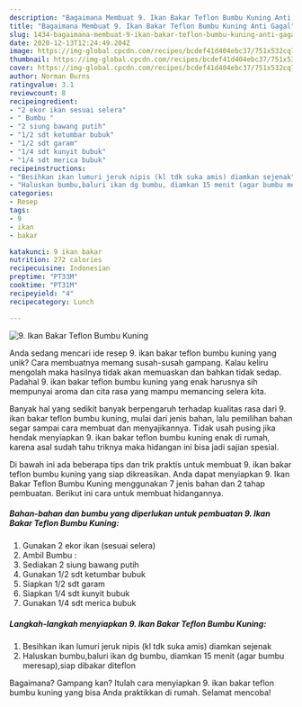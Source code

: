 ```yaml
---
description: "Bagaimana Membuat 9. Ikan Bakar Teflon Bumbu Kuning Anti Gagal"
title: "Bagaimana Membuat 9. Ikan Bakar Teflon Bumbu Kuning Anti Gagal"
slug: 1434-bagaimana-membuat-9-ikan-bakar-teflon-bumbu-kuning-anti-gagal
date: 2020-12-13T12:24:49.204Z
image: https://img-global.cpcdn.com/recipes/bcdef41d404ebc37/751x532cq70/9-ikan-bakar-teflon-bumbu-kuning-foto-resep-utama.jpg
thumbnail: https://img-global.cpcdn.com/recipes/bcdef41d404ebc37/751x532cq70/9-ikan-bakar-teflon-bumbu-kuning-foto-resep-utama.jpg
cover: https://img-global.cpcdn.com/recipes/bcdef41d404ebc37/751x532cq70/9-ikan-bakar-teflon-bumbu-kuning-foto-resep-utama.jpg
author: Norman Burns
ratingvalue: 3.1
reviewcount: 8
recipeingredient:
- "2 ekor ikan sesuai selera"
- " Bumbu "
- "2 siung bawang putih"
- "1/2 sdt ketumbar bubuk"
- "1/2 sdt garam"
- "1/4 sdt kunyit bubuk"
- "1/4 sdt merica bubuk"
recipeinstructions:
- "Besihkan ikan lumuri jeruk nipis (kl tdk suka amis) diamkan sejenak"
- "Haluskan bumbu,baluri ikan dg bumbu, diamkan 15 menit (agar bumbu meresap),siap dibakar diteflon"
categories:
- Resep
tags:
- 9
- ikan
- bakar

katakunci: 9 ikan bakar 
nutrition: 272 calories
recipecuisine: Indonesian
preptime: "PT33M"
cooktime: "PT31M"
recipeyield: "4"
recipecategory: Lunch

---
```



![9. Ikan Bakar Teflon Bumbu Kuning](https://img-global.cpcdn.com/recipes/bcdef41d404ebc37/751x532cq70/9-ikan-bakar-teflon-bumbu-kuning-foto-resep-utama.jpg)

Anda sedang mencari ide resep 9. ikan bakar teflon bumbu kuning yang unik? Cara membuatnya memang susah-susah gampang. Kalau keliru mengolah maka hasilnya tidak akan memuaskan dan bahkan tidak sedap. Padahal 9. ikan bakar teflon bumbu kuning yang enak harusnya sih mempunyai aroma dan cita rasa yang mampu memancing selera kita.



Banyak hal yang sedikit banyak berpengaruh terhadap kualitas rasa dari 9. ikan bakar teflon bumbu kuning, mulai dari jenis bahan, lalu pemilihan bahan segar sampai cara membuat dan menyajikannya. Tidak usah pusing jika hendak menyiapkan 9. ikan bakar teflon bumbu kuning enak di rumah, karena asal sudah tahu triknya maka hidangan ini bisa jadi sajian spesial.


Di bawah ini ada beberapa tips dan trik praktis untuk membuat 9. ikan bakar teflon bumbu kuning yang siap dikreasikan. Anda dapat menyiapkan 9. Ikan Bakar Teflon Bumbu Kuning menggunakan 7 jenis bahan dan 2 tahap pembuatan. Berikut ini cara untuk membuat hidangannya.

<!--inarticleads1-->

##### Bahan-bahan dan bumbu yang diperlukan untuk pembuatan 9. Ikan Bakar Teflon Bumbu Kuning:

1. Gunakan 2 ekor ikan (sesuai selera)
1. Ambil  Bumbu :
1. Sediakan 2 siung bawang putih
1. Gunakan 1/2 sdt ketumbar bubuk
1. Siapkan 1/2 sdt garam
1. Siapkan 1/4 sdt kunyit bubuk
1. Gunakan 1/4 sdt merica bubuk




<!--inarticleads2-->

##### Langkah-langkah menyiapkan 9. Ikan Bakar Teflon Bumbu Kuning:

1. Besihkan ikan lumuri jeruk nipis (kl tdk suka amis) diamkan sejenak
1. Haluskan bumbu,baluri ikan dg bumbu, diamkan 15 menit (agar bumbu meresap),siap dibakar diteflon




Bagaimana? Gampang kan? Itulah cara menyiapkan 9. ikan bakar teflon bumbu kuning yang bisa Anda praktikkan di rumah. Selamat mencoba!
